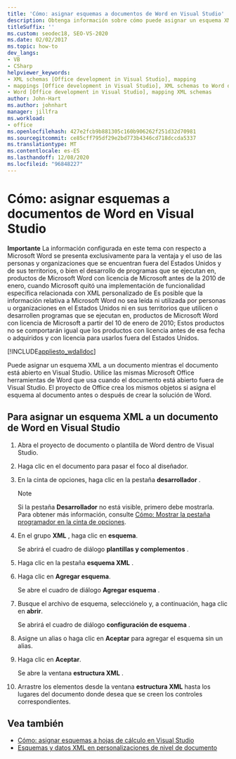 ```yaml
---
title: 'Cómo: asignar esquemas a documentos de Word en Visual Studio'
description: Obtenga información sobre cómo puede asignar un esquema XML a un documento de Microsoft Office Word mientras el documento está abierto en Visual Studio.
titleSuffix: ''
ms.custom: seodec18, SEO-VS-2020
ms.date: 02/02/2017
ms.topic: how-to
dev_langs:
- VB
- CSharp
helpviewer_keywords:
- XML schemas [Office development in Visual Studio], mapping
- mappings [Office development in Visual Studio], XML schemas to Word documents
- Word [Office development in Visual Studio], mapping XML schemas
author: John-Hart
ms.author: johnhart
manager: jillfra
ms.workload:
- office
ms.openlocfilehash: 427e2fcb9b881305c160b906262f251d32d70981
ms.sourcegitcommit: ce85cff795df29e2bd773b4346cd718dccda5337
ms.translationtype: MT
ms.contentlocale: es-ES
ms.lasthandoff: 12/08/2020
ms.locfileid: "96848227"
---
```

# <a name="how-to-map-schemas-to-word-documents-inside-visual-studio"></a>Cómo: asignar esquemas a documentos de Word en Visual Studio
  **Importante** La información configurada en este tema con respecto a Microsoft Word se presenta exclusivamente para la ventaja y el uso de las personas y organizaciones que se encuentran fuera del Estados Unidos y de sus territorios, o bien el desarrollo de programas que se ejecutan en, productos de Microsoft Word con licencia de Microsoft antes de la 2010 de enero, cuando Microsoft quitó una implementación de funcionalidad específica relacionada con XML personalizado de Es posible que la información relativa a Microsoft Word no sea leída ni utilizada por personas u organizaciones en el Estados Unidos ni en sus territorios que utilicen o desarrollen programas que se ejecutan en, productos de Microsoft Word con licencia de Microsoft a partir del 10 de enero de 2010; Estos productos no se comportarán igual que los productos con licencia antes de esa fecha o adquiridos y con licencia para usarlos fuera del Estados Unidos.

 [!INCLUDE[appliesto_wdalldoc](../vsto/includes/appliesto-wdalldoc-md.md)]

 Puede asignar un esquema XML a un documento mientras el documento está abierto en Visual Studio. Utilice las mismas Microsoft Office herramientas de Word que usa cuando el documento está abierto fuera de Visual Studio. El proyecto de Office crea los mismos objetos si asigna el esquema al documento antes o después de crear la solución de Word.

## <a name="to-map-an-xml-schema-to-a-word-document-in-visual-studio"></a>Para asignar un esquema XML a un documento de Word en Visual Studio

1. Abra el proyecto de documento o plantilla de Word dentro de Visual Studio.

2. Haga clic en el documento para pasar el foco al diseñador.

3. En la cinta de opciones, haga clic en la pestaña **desarrollador** .

    > [!NOTE]
    > Si la pestaña **Desarrollador** no está visible, primero debe mostrarla. Para obtener más información, consulte [Cómo: Mostrar la pestaña programador en la cinta de opciones](../vsto/how-to-show-the-developer-tab-on-the-ribbon.md).

4. En el grupo **XML** , haga clic en **esquema**.

     Se abrirá el cuadro de diálogo **plantillas y complementos** .

5. Haga clic en la pestaña **esquema XML** .

6. Haga clic en **Agregar esquema**.

     Se abre el cuadro de diálogo **Agregar esquema** .

7. Busque el archivo de esquema, selecciónelo y, a continuación, haga clic en **abrir**.

     Se abrirá el cuadro de diálogo **configuración de esquema** .

8. Asigne un alias o haga clic en **Aceptar** para agregar el esquema sin un alias.

9. Haga clic en **Aceptar**.

     Se abre la ventana **estructura XML** .

10. Arrastre los elementos desde la ventana **estructura XML** hasta los lugares del documento donde desea que se creen los controles correspondientes.

## <a name="see-also"></a>Vea también
- [Cómo: asignar esquemas a hojas de cálculo en Visual Studio](../vsto/how-to-map-schemas-to-worksheets-inside-visual-studio.md)
- [Esquemas y datos XML en personalizaciones de nivel de documento](../vsto/xml-schemas-and-data-in-document-level-customizations.md)
